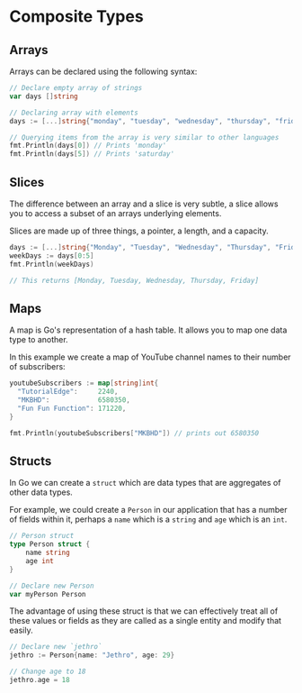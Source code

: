# Composite Types

## Arrays

Arrays can be declared using the following syntax:

```go
// Declare empty array of strings
var days []string

// Declaring array with elements
days := [...]string{"monday", "tuesday", "wednesday", "thursday", "friday", "saturday", "sunday"}

// Querying items from the array is very similar to other languages
fmt.Println(days[0]) // Prints 'monday'
fmt.Println(days[5]) // Prints 'saturday'
```

## Slices

The difference between an array and a slice is very subtle, a slice allows you to access a subset of an arrays underlying elements.

Slices are made up of three things, a pointer, a length, and a capacity.

```go
days := [...]string{"Monday", "Tuesday", "Wednesday", "Thursday", "Friday", "Saturday", "Sunday"}
weekDays := days[0:5]
fmt.Println(weekDays)

// This returns [Monday, Tuesday, Wednesday, Thursday, Friday]
```

## Maps

A map is Go's representation of a hash table. It allows you to map one data type to another.

In this example we create a map of YouTube channel names to their number of subscribers:

```go
youtubeSubscribers := map[string]int{
  "TutorialEdge":     2240,
  "MKBHD":            6580350,
  "Fun Fun Function": 171220,
}

fmt.Println(youtubeSubscribers["MKBHD"]) // prints out 6580350
```

## Structs

In Go we can create a `struct` which are data types that are aggregates of other data types.

For example, we could create a `Person` in our application that has a number of fields within it, perhaps a `name` which is a `string` and `age` which is an `int`.

```go
// Person struct
type Person struct {
    name string
    age int
}

// Declare new Person
var myPerson Person
```

The advantage of using these struct is that we can effectively treat all of these values or fields as they are called as a single entity and modify that easily.

```go
// Declare new `jethro`
jethro := Person{name: "Jethro", age: 29}

// Change age to 18
jethro.age = 18
```
